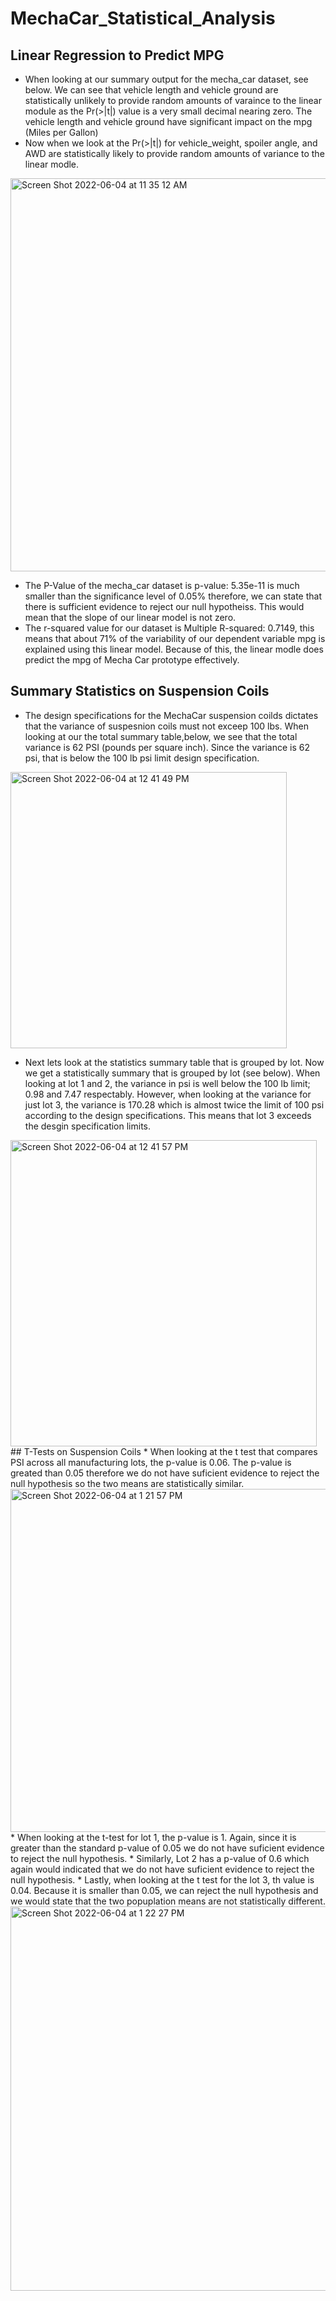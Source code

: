 # MechaCar_Statistical_Analysis
## Linear Regression to Predict MPG 
* When looking at our summary output for the mecha_car dataset, see below. We can see that vehicle length and vehicle ground are statistically unlikely to provide random amounts of varaince to the linear module as the Pr(>|t|) value is a very small decimal nearing zero. The vehicle length and vehicle ground have significant impact on the mpg (Miles per Gallon)
* Now when we look at the Pr(>|t|)  for vehicle_weight, spoiler angle, and AWD are statistically likely to provide random amounts of variance to the linear modle. 
<img width="629" alt="Screen Shot 2022-06-04 at 11 35 12 AM" src="https://user-images.githubusercontent.com/100246124/172012579-57c5dbbe-713d-42cc-b4d5-14ff0833bf08.png">

* The P-Value of the mecha_car dataset is p-value: 5.35e-11 is much smaller than the significance level of 0.05% therefore, we can state that there is sufficient evidence to reject our null hypotheiss. This would mean that the slope of our linear model is not zero. 
* The r-squared value for our dataset is Multiple R-squared:  0.7149, this means that about 71% of the variability of our dependent variable mpg is explained using this linear model. Because of this, the linear modle does predict the mpg of Mecha Car prototype effectively. 
## Summary Statistics on Suspension Coils

* The design specifications for the MechaCar suspension coilds dictates that the variance of suspesnion coils must not exceep 100 lbs. When looking at our the total summary table,below, we see that the total variance is 62 PSI (pounds per square inch). Since the variance is 62 psi, that is below the 100 lb psi limit design specification. 
<img width="442" alt="Screen Shot 2022-06-04 at 12 41 49 PM" src="https://user-images.githubusercontent.com/100246124/172016977-038c7fb3-3799-48fe-b858-1159d4517fb6.png">

* Next lets look at the statistics summary table that is grouped by lot. Now we get a statistically summary that is grouped by lot (see below). When looking at lot 1 and 2, the variance in psi is well below the 100 lb limit; 0.98 and 7.47 respectably. However, when looking at the variance for just lot 3, the variance is 170.28 which is almost twice the limit of 100 psi according to the design specifications. This means that lot 3 exceeds the desgin specification limits.  
<img width="490" alt="Screen Shot 2022-06-04 at 12 41 57 PM" src="https://user-images.githubusercontent.com/100246124/172017201-b5b91548-fa88-47ce-900a-572ced107a29.png">
## T-Tests on Suspension Coils
* When looking at the t test that compares PSI across all manufacturing lots, the p-value is 0.06. The p-value is greated than 0.05 therefore we do not have suficient evidence to reject the null hypothesis so the two means are statistically similar. 
<img width="549" alt="Screen Shot 2022-06-04 at 1 21 57 PM" src="https://user-images.githubusercontent.com/100246124/172018373-d86318f4-d340-4627-9062-1149b8c108a5.png">
* When looking at the t-test for lot 1, the p-value is 1. Again, since it is greater than the standard p-value of 0.05 we do not have suficient evidence to reject the null hypothesis. 
* Similarly, Lot 2 has a p-value of 0.6 which again would indicated that we do not have suficient evidence to reject the null hypothesis. 
* Lastly, when looking at the t test for the lot 3, th value is 0.04. Because it is smaller than 0.05, we can reject the null hypothesis and we would state that the two popuplation means are not statistically different. 
<img width="615" alt="Screen Shot 2022-06-04 at 1 22 27 PM" src="https://user-images.githubusercontent.com/100246124/172018381-ee57b668-4a20-411e-8054-2f990045c152.png">


